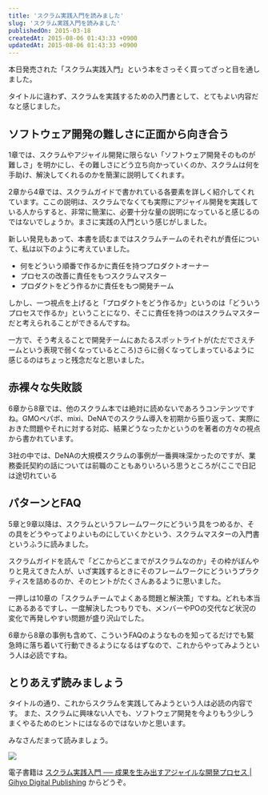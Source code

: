 ```yaml
---
title: 'スクラム実践入門を読みました'
slug: 'スクラム実践入門を読みました'
publishedOn: 2015-03-18
createdAt: 2015-08-06 01:43:33 +0900
updatedAt: 2015-08-06 01:43:33 +0900
---
```

本日発売された「スクラム実践入門」という本をさっそく買ってざっと目を通しました。

タイトルに違わず、スクラムを実践するための入門書として、とてもよい内容だなと感じました。

## ソフトウェア開発の難しさに正面から向き合う

1章では、スクラムやアジャイル開発に限らない「ソフトウェア開発そのものが難しさ」を明かにし、その難しさにどう立ち向かっていくのか、スクラムは何を手助け、解決してくれるのかを簡潔に説明してくれます。

2章から4章では、スクラムガイドで書かれている各要素を詳しく紹介してくれています。ここの説明は、スクラムでなくても実際にアジャイル開発を実践している人からすると、非常に簡潔に、必要十分な量の説明になっていると感じるのではないでしょうか。まさに実践の入門という感じがしました。

新しい発見もあって、本書を読むまではスクラムチームのそれぞれが責任について、私は以下のように考えていました。

- 何をどういう順番で作るかに責任を持つプロダクトオーナー
- プロセスの改善に責任をもつスクラムマスター
- プロダクトをどう作るかに責任をもつ開発チーム

しかし、一つ視点を上げると「プロダクトをどう作るか」というのは「どういうプロセスで作るか」ということになり、そこに責任を持つのはスクラムマスターだと考えられることができるんですね。

一方で、そう考えることで開発チームにあたるスポットライトが(ただでさえチームという表現で弱くなっているところ)さらに弱くなってしまっているように感じるのはちょっと残念だなと思いました。

## 赤裸々な失敗談

6章から8章では、他のスクラム本では絶対に読めないであろうコンテンツですね。GMOペパボ、mixi、DeNAでのスクラム導入を初期から振り返って、実際におきた問題やそれに対する対応、結果どうなったかというのを著者の方々の視点から書かれています。

3社の中では、DeNAの大規模スクラムの事例が一番興味深かったのですが、業務委託契約の話については前職のこともありいろいろ思うところが(ここで日記は途切れている

## パターンとFAQ

5章と9章以降は、スクラムというフレームワークにどういう具をつめるか、その具をどうやってよりよいものにしていくかという、スクラムマスターの入門書というふうに読みました。

スクラムガイドを読んで「どこからどこまでがスクラムなのか」その枠がぼんやりと見えてきた人が、いざ実践するときにそのフレームワークにどういうプラクティスを詰めるのか、そのヒントがたくさんあるように思いました。

一押しは10章の「スクラムチームでよくある問題と解決策」ですね。どれも本当にあるあるですし、一度解決したつもりでも、メンバーやPOの交代など状況の変化で再発しやすい問題が盛り沢山でした。

6章から8章の事例も含めて、こういうFAQのようなものを知ってるだけでも緊急時に落ち着いて行動できるようになるはずなので、これからやってみようという人は必読ですね。

## とりあえず読みましょう

タイトルの通り、これからスクラムを実践してみようという人は必読の内容です。
また、スクラムに興味ない人でも、ソフトウェア開発を今よりもう少しうまくやるためのヒントにはなるのではないかと思います。

みなさんだまって読みましょう。

<a href="https://www.amazon.co.jp/gp/product/4774172367/ref=as_li_ss_il?ie=UTF8&camp=247&creative=7399&creativeASIN=4774172367&linkCode=as2&tag=shucreamnet-22"><img border="0" src="https://ws-fe.amazon-adsystem.com/widgets/q?_encoding=UTF8&ASIN=4774172367&Format=_SL110_&ID=AsinImage&MarketPlace=JP&ServiceVersion=20070822&WS=1&tag=shucreamnet-22" ></a><img src="https://ir-jp.amazon-adsystem.com/e/ir?t=shucreamnet-22&l=as2&o=9&a=4774172367" width="1" height="1" border="0" alt="" style="border:none !important; margin:0px !important;" />

電子書籍は [スクラム実践入門 ── 成果を生み出すアジャイルな開発プロセス | Gihyo Digital Publishing](https://gihyo.jp/dp/ebook/2015/978-4-7741-7290-3) からどうぞ。
